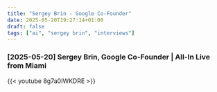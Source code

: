 ```yaml
---
title: "Sergey Brin - Google Co-Founder"
date: 2025-05-20T19:27:14+01:00
draft: false
tags: ["ai", "sergey brin", "interviews"]
---
```


### [2025-05-20] Sergey Brin, Google Co-Founder | All-In Live from Miami
{{< youtube 8g7a0IWKDRE >}}
